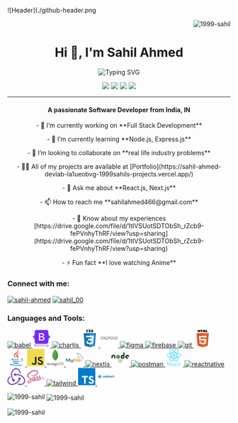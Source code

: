 ![Header](./github-header.png

<p align="right"> <img src="https://komarev.com/ghpvc/?username=1999-sahil&label=%20Visitors&color=0e75b6&style=flat" alt="1999-sahil" /> </p>

<h1 align="center">Hi 👋, I'm Sahil Ahmed</h1>
<p align="center">
    <img src="https://readme-typing-svg.demolab.com?font=Fira+Code&weight=600&duration=4000&size=30&pause=1000&color=5FFB17&center=true&vCenter=true&width=435&lines=I'm+a+Software+Developer;I'm+a+Frontend+Developer;I'm+a+Fullstack+Dev;I'm+a+Reactjs+Developer;I'm+a+UI+Developer;I'm+a+JS+Developer" alt="Typing SVG"
    />
</p>

<p align="center">
  <img src="https://img.shields.io/badge/connect-%2300843e.svg?style=for-the-badge&logo=symfony&logoColor=white" />    <img src="https://img.shields.io/badge/GitHub-100000?style=for-the-badge&logo=github&logoColor=white" />    <img src="https://img.shields.io/badge/LinkedIn-0077B5?style=for-the-badge&logo=linkedin&logoColor=white" />    <img src="https://img.shields.io/badge/Portfolio-255E63?style=for-the-badge&logo=About.me&logoColor=white" />
</p>

---
 
<h4 align="center">A passionate Software Developer from India, IN</h4>

<p align="center">
- 🔭 I’m currently working on **Full Stack Development**
</p>
<p align="center">
- 🌱 I’m currently learning **Node.js, Express.js**
</p>
<p align="center">
- 👯 I’m looking to collaborate on **real life industry problems**
</p>
<p align="center">
- 👨‍💻 All of my projects are available at [Portfolio](https://sahil-ahmed-devlab-la1ueobvg-1999sahils-projects.vercel.app/)
</p>
<p align="center">
- 💬 Ask me about **React.js, Next.js**
</p>
<p align="center">
- 📫 How to reach me **sahilahmed466@gmail.com**
</p>
<p align="center">
 - 📄 Know about my experiences [https://drive.google.com/file/d/1tIVSUotSDTObSh_rZcb9-fePVnhyThRF/view?usp=sharing](https://drive.google.com/file/d/1tIVSUotSDTObSh_rZcb9-fePVnhyThRF/view?usp=sharing) 
</p>
<p align="center">
- ⚡ Fun fact **I love watching Anime**
</p>


<h3 align="left">Connect with me:</h3>
<p align="left">
<a href="https://linkedin.com/in/sahil-ahmed" target="blank"><img align="center" src="https://raw.githubusercontent.com/rahuldkjain/github-profile-readme-generator/master/src/images/icons/Social/linked-in-alt.svg" alt="sahil-ahmed" height="30" width="40" /></a>
<a href="https://www.leetcode.com/sahil_00" target="blank"><img align="center" src="https://raw.githubusercontent.com/rahuldkjain/github-profile-readme-generator/master/src/images/icons/Social/leet-code.svg" alt="sahil_00" height="30" width="40" /></a>
</p>

<h3 align="left">Languages and Tools:</h3>
<p align="left"> <a href="https://babeljs.io/" target="_blank" rel="noreferrer"> <img src="https://www.vectorlogo.zone/logos/babeljs/babeljs-icon.svg" alt="babel" width="40" height="40"/> </a> <a href="https://getbootstrap.com" target="_blank" rel="noreferrer"> <img src="https://raw.githubusercontent.com/devicons/devicon/master/icons/bootstrap/bootstrap-plain-wordmark.svg" alt="bootstrap" width="40" height="40"/> </a> <a href="https://www.chartjs.org" target="_blank" rel="noreferrer"> <img src="https://www.chartjs.org/media/logo-title.svg" alt="chartjs" width="40" height="40"/> </a> <a href="https://www.w3schools.com/css/" target="_blank" rel="noreferrer"> <img src="https://raw.githubusercontent.com/devicons/devicon/master/icons/css3/css3-original-wordmark.svg" alt="css3" width="40" height="40"/> </a> <a href="https://expressjs.com" target="_blank" rel="noreferrer"> <img src="https://raw.githubusercontent.com/devicons/devicon/master/icons/express/express-original-wordmark.svg" alt="express" width="40" height="40"/> </a> <a href="https://www.figma.com/" target="_blank" rel="noreferrer"> <img src="https://www.vectorlogo.zone/logos/figma/figma-icon.svg" alt="figma" width="40" height="40"/> </a> <a href="https://firebase.google.com/" target="_blank" rel="noreferrer"> <img src="https://www.vectorlogo.zone/logos/firebase/firebase-icon.svg" alt="firebase" width="40" height="40"/> </a> <a href="https://git-scm.com/" target="_blank" rel="noreferrer"> <img src="https://www.vectorlogo.zone/logos/git-scm/git-scm-icon.svg" alt="git" width="40" height="40"/> </a> <a href="https://www.w3.org/html/" target="_blank" rel="noreferrer"> <img src="https://raw.githubusercontent.com/devicons/devicon/master/icons/html5/html5-original-wordmark.svg" alt="html5" width="40" height="40"/> </a> <a href="https://www.java.com" target="_blank" rel="noreferrer"> <img src="https://raw.githubusercontent.com/devicons/devicon/master/icons/java/java-original.svg" alt="java" width="40" height="40"/> </a> <a href="https://developer.mozilla.org/en-US/docs/Web/JavaScript" target="_blank" rel="noreferrer"> <img src="https://raw.githubusercontent.com/devicons/devicon/master/icons/javascript/javascript-original.svg" alt="javascript" width="40" height="40"/> </a> <a href="https://www.mongodb.com/" target="_blank" rel="noreferrer"> <img src="https://raw.githubusercontent.com/devicons/devicon/master/icons/mongodb/mongodb-original-wordmark.svg" alt="mongodb" width="40" height="40"/> </a> <a href="https://www.mysql.com/" target="_blank" rel="noreferrer"> <img src="https://raw.githubusercontent.com/devicons/devicon/master/icons/mysql/mysql-original-wordmark.svg" alt="mysql" width="40" height="40"/> </a> <a href="https://nextjs.org/" target="_blank" rel="noreferrer"> <img src="https://cdn.worldvectorlogo.com/logos/nextjs-2.svg" alt="nextjs" width="40" height="40"/> </a> <a href="https://nodejs.org" target="_blank" rel="noreferrer"> <img src="https://raw.githubusercontent.com/devicons/devicon/master/icons/nodejs/nodejs-original-wordmark.svg" alt="nodejs" width="40" height="40"/> </a> <a href="https://postman.com" target="_blank" rel="noreferrer"> <img src="https://www.vectorlogo.zone/logos/getpostman/getpostman-icon.svg" alt="postman" width="40" height="40"/> </a> <a href="https://reactjs.org/" target="_blank" rel="noreferrer"> <img src="https://raw.githubusercontent.com/devicons/devicon/master/icons/react/react-original-wordmark.svg" alt="react" width="40" height="40"/> </a> <a href="https://reactnative.dev/" target="_blank" rel="noreferrer"> <img src="https://reactnative.dev/img/header_logo.svg" alt="reactnative" width="40" height="40"/> </a> <a href="https://redux.js.org" target="_blank" rel="noreferrer"> <img src="https://raw.githubusercontent.com/devicons/devicon/master/icons/redux/redux-original.svg" alt="redux" width="40" height="40"/> </a> <a href="https://sass-lang.com" target="_blank" rel="noreferrer"> <img src="https://raw.githubusercontent.com/devicons/devicon/master/icons/sass/sass-original.svg" alt="sass" width="40" height="40"/> </a> <a href="https://tailwindcss.com/" target="_blank" rel="noreferrer"> <img src="https://www.vectorlogo.zone/logos/tailwindcss/tailwindcss-icon.svg" alt="tailwind" width="40" height="40"/> </a> <a href="https://www.typescriptlang.org/" target="_blank" rel="noreferrer"> <img src="https://raw.githubusercontent.com/devicons/devicon/master/icons/typescript/typescript-original.svg" alt="typescript" width="40" height="40"/> </a> <a href="https://webpack.js.org" target="_blank" rel="noreferrer"> <img src="https://raw.githubusercontent.com/devicons/devicon/d00d0969292a6569d45b06d3f350f463a0107b0d/icons/webpack/webpack-original-wordmark.svg" alt="webpack" width="40" height="40"/> </a> </p>

<p><img align="left" src="https://github-readme-stats.vercel.app/api/top-langs?username=1999-sahil&show_icons=true&locale=en&layout=compact" alt="1999-sahil" /></p>

<p>&nbsp;<img align="center" src="https://github-readme-stats.vercel.app/api?username=1999-sahil&show_icons=true&locale=en" alt="1999-sahil" /></p>

<p><img align="center" src="https://github-readme-streak-stats.herokuapp.com/?user=1999-sahil&" alt="1999-sahil" /></p>

